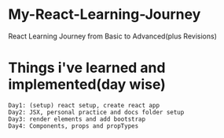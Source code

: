 # My-React-Learning-Journey
React Learning Journey from Basic to Advanced(plus Revisions)

# Things i've learned and implemented(day wise)
    Day1: (setup) react setup, create react app
    Day2: JSX, personal practice and docs folder setup
    Day3: render elements and add bootstrap
    Day4: Components, props and propTypes

